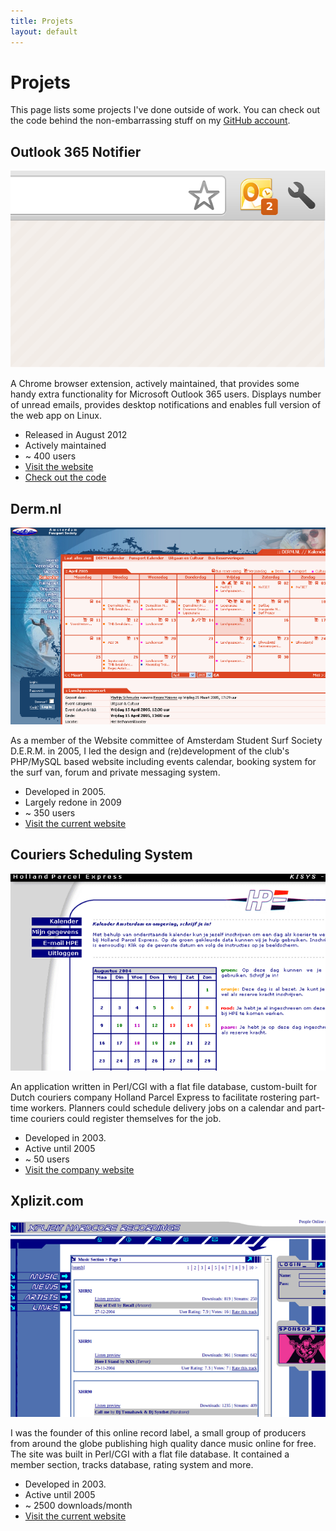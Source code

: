 ```yaml
---
title: Projets
layout: default
---
```


Projets
========

This page lists some projects I've done outside of work. You can check out the
code behind the non-embarrassing stuff on my 
[GitHub account](http://github.com/tombb).


<div markdown="1" class="project">

Outlook 365 Notifier
--------------------

<img src="/images/projects/outlook365_notifier.png">

A Chrome browser extension, actively maintained, that provides some handy 
extra functionality for Microsoft Outlook 365 users. Displays number of
unread emails, provides desktop notifications and enables full version of
the web app on Linux.

* Released in August 2012
* Actively maintained
* ~ 400 users
* [Visit the website](https://chrome.google.com/webstore/detail/dhfemhokeipigjjdopkanibcilnbbjpf)
* [Check out the code](https://github.com/tombb)


</div>
<div markdown="1" class="project">

Derm.nl
-------

<img src="/images/projects/derm.png">

As a member of the Website committee of Amsterdam Student Surf Society D.E.R.M. 
in 2005, I led the design and (re)development of the club's PHP/MySQL based
website including events calendar, booking system for the surf van, 
forum and private messaging system.

* Developed in 2005.
* Largely redone in 2009
* ~ 350 users
* [Visit the current website](http://www.derm.nl)

</div>
<div markdown="1" class="project">

Couriers Scheduling System
--------------------------------

<img src="/images/projects/hpe.png">

An application written in Perl/CGI with a flat file database, custom-built for
Dutch  couriers company Holland Parcel Express to facilitate rostering 
part-time workers. Planners could schedule delivery jobs on a calendar and
part-time couriers could register themselves for the job.

* Developed in 2003.
* Active until 2005
* ~ 50 users
* [Visit the company website](http://www.hpe.nl)

</div>
<div markdown="1" class="project">

Xplizit.com
-----------

<img src="/images/projects/xplizit_com.png">

I was the founder of this online record label, a small 
group of producers from around the globe publishing high quality dance music 
online for free. The site was built in Perl/CGI with a flat file database. It
contained a member section, tracks database, rating system and more.

* Developed in 2003.
* Active until 2005
* ~ 2500 downloads/month
* [Visit the current website](http://www.xplizit.com)

</div>